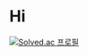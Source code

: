 # Hi

[![Solved.ac
프로필](http://mazassumnida.wtf/api/v2/generate_badge?boj=kpeel5839&height=100)](https://solved.ac/kpeel5839)
